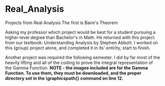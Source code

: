 # Real_Analysis
Projects from Real Analysis
The first is Baire's Theorem

  Asking my professor which project would be best for a student pursuing a higher-level degree than Bachelor's in Math. He returned with this project from our textbook: Understanding Analysis by Stephen Abbott. I worked on this (group) project alone, and completed it in its' entirity, start to finish.
  
  Another project was required the following semester. I did by far most of the heavily lifting and all of the coding to prove the integral representation of the Gamma Function.
**NOTE - the images included are for the Gamma Function. To use them, they must be downloaded, and the proper directory set in the \graphicspath{} command on line 12.**
